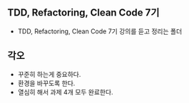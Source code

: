 ##  TDD, Refactoring, Clean Code 7기
- TDD, Refactoring, Clean Code 7기 강의를 듣고 정리는 폴더

## 각오 
- 꾸준히 하는게 중요하다.
- 환경을 바꾸도록 한다.
- 열심히 해서 과제 4개 모두 완료한다.
